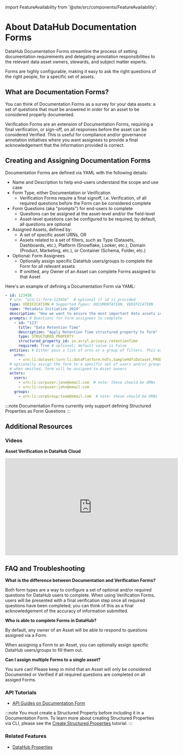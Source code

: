 import FeatureAvailability from '@site/src/components/FeatureAvailability';

# About DataHub Documentation Forms
<FeatureAvailability/>

DataHub Documentation Forms streamline the process of setting documentation requirements and delegating annotation responsibilities to the relevant data asset owners, stewards, and subject matter experts.

Forms are highly configurable, making it easy to ask the right questions of the right people, for a specific set of assets.  

## What are Documentation Forms?

You can think of Documentation Forms as a survey for your data assets: a set of questions that must be answered in order for an asset to be considered properly documented.

Verification Forms are an extension of Documentation Forms, requiring a final verification, or sign-off, on all responses before the asset can be considered Verified. This is useful for compliance and/or governance annotation initiatives where you want assignees to provide a final acknowledgement that the information provided is correct.

## Creating and Assigning Documentation Forms

Documentation Forms are defined via YAML with the following details:

- Name and Description to help end-users understand the scope and use case
- Form Type, either Documentation or Verification
	- Verification Forms require a final signoff, i.e. Verification, of all required questions before the Form can be considered complete
- Form Questions (aka "prompts") for end-users to complete
	- Questions can be assigned at the asset-level and/or the field-level
	- Asset-level questions can be configured to be required; by default, all questions are optional
- Assigned Assets, defined by:
	- A set of specific asset URNs, OR
	- Assets related to a set of filters, such as Type (Datasets, Dashboards, etc.), Platform (Snowflake, Looker, etc.), Domain (Product, Marketing, etc.), or Container (Schema, Folder, etc.)
- Optional: Form Assignees
	- Optionally assign specific DataHub users/groups to complete the Form for all relevant assets
	- If omitted, any Owner of an Asset can complete Forms assigned to that Asset

Here's an example of defining a Documentation Form via YAML:
```yaml
- id: 123456
  # urn: "urn:li:form:123456"  # optional if id is provided
  type: VERIFICATION # Supported Types: DOCUMENTATION, VERIFICATION
  name: "Metadata Initiative 2024"
  description: "How we want to ensure the most important data assets in our organization have all of the most important and expected pieces of metadata filled out"
  prompts: # Questions for Form assignees to complete
    - id: "123"
      title: "Data Retention Time"
      description: "Apply Retention Time structured property to form"
      type: STRUCTURED_PROPERTY
      structured_property_id: io.acryl.privacy.retentionTime
      required: True # optional; default value is False
  entities: # Either pass a list of urns or a group of filters. This example shows a list of urns
    urns:
      - urn:li:dataset:(urn:li:dataPlatform:hdfs,SampleHdfsDataset,PROD)
  # optionally assign the form to a specific set of users and/or groups
  # when omitted, form will be assigned to Asset owners
  actors: 
    users:
      - urn:li:corpuser:jane@email.com  # note: these should be URNs
      - urn:li:corpuser:john@email.com
    groups:
      - urn:li:corpGroup:team@email.com  # note: these should be URNs

```

:::note
Documentation Forms currently only support defining Structured Properties as Form Questions
:::

<!-- ## Completing Documentation Forms -->

<!-- Plain-language instructions of how to use the feature

Provide a step-by-step guide to use feature, including relevant screenshots and/or GIFs

* Where/how do you access it?
* What best practices exist?
* What are common code snippets?
 -->

## Additional Resources

### Videos

**Asset Verification in DataHub Cloud**

<p align="center">
	<iframe width="560" height="315" src="https://www.loom.com/embed/dd834d3cb8f041fca001cea19b2b4071?sid=7073dcd4-407c-41ec-b41d-c99f26dd6a2f" frameborder="0" allow="accelerometer; autoplay; clipboard-write; encrypted-media; gyroscope; picture-in-picture" allowfullscreen></iframe>
</p> 

## FAQ and Troubleshooting

**What is the difference between Documentation and Verification Forms?**

Both form types are a way to configure a set of optional and/or required questions for DataHub users to complete. When using Verification Forms, users will be presented with a final verification step once all required questions have been completed; you can think of this as a final acknowledgement of the accuracy of information submitted.

**Who is able to complete Forms in DataHub?**

By default, any owner of an Asset will be able to respond to questions assigned via a Form.

When assigning a Form to an Asset, you can optionally assign specific DataHub users/groups to fill them out.

**Can I assign multiple Forms to a single asset?**

You sure can! Please keep in mind that an Asset will only be considered Documented or Verified if all required questions are completed on all assiged Forms.

### API Tutorials

- [API Guides on Documentation Form](../../../docs/api/tutorials/forms.md)

:::note
You must create a Structured Property before including it in a Documentation Form.
To learn more about creating Structured Properties via CLI, please see the [Create Structured Properties](/docs/api/tutorials/structured-properties.md) tutorial.
:::

### Related Features

- [DataHub Properties](/docs/features/feature-guides/properties.md)